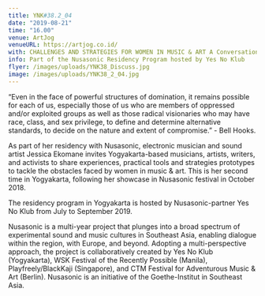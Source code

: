 ```yaml
---
title: YNK#38.2_04
date: "2019-08-21"
time: "16.00"
venue: ArtJog
venueURL: https://artjog.co.id/
with: CHALLENGES AND STRATEGIES FOR WOMEN IN MUSIC & ART A Conversation at the Daily Performance ARTJOG MMXIX convened by Jessica Ekomane
info: Part of the Nusasonic Residency Program hosted by Yes No Klub
flyer: /images/uploads/YNK38_Discuss.jpg
image: /images/uploads/YNK38_2_04.jpg
---
```


“Even in the face of powerful structures of domination, it remains possible for each of us, especially those of us who are members of oppressed and/or exploited groups as well as those radical visionaries who may have race, class, and sex privilege, to define and determine alternative standards, to decide on the nature and extent of compromise.” - Bell Hooks.

As part of her residency with Nusasonic, electronic musician and sound artist Jessica Ekomane invites Yogyakarta-based musicians, artists, writers, and activists to share experiences, practical tools and strategies prototypes to tackle the obstacles faced by women in music & art. This is her second time in Yogyakarta, following her showcase in Nusasonic festival in October 2018.

The residency program in Yogyakarta is hosted by Nusasonic-partner Yes No Klub from July to September 2019.

Nusasonic is a multi-year project that plunges into a broad spectrum of experimental sound and music cultures in Southeast Asia, enabling dialogue within the region, with Europe, and beyond. Adopting a multi-perspective approach, the project is collaboratively created by Yes No Klub (Yogyakarta), WSK Festival of the Recently Possible (Manila), Playfreely/BlackKaji (Singapore), and CTM Festival for Adventurous Music & Art (Berlin). Nusasonic is an initiative of the Goethe-Institut in Southeast Asia.
